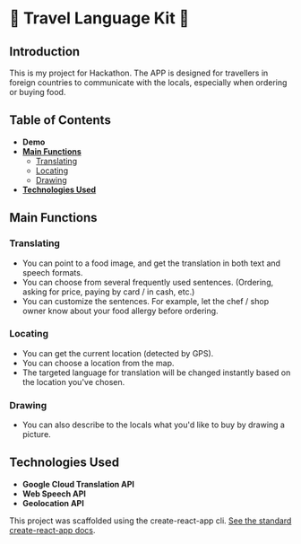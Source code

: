 # :steam_locomotive: Travel Language Kit  :ramen: 

## Introduction

This is my project for Hackathon. 
The APP is designed for travellers in foreign countries to communicate with the locals, especially when ordering or buying food.

## Table of Contents

- **Demo**
- **[Main Functions](#main-functions)**
  - [Translating](#translating)
  - [Locating](#locating)
  - [Drawing](#drawing)
- **[Technologies Used](#technologies-used)**

## Main Functions

### Translating

- You can point to a food image, and get the translation in both text and speech formats.
- You can choose from several frequently used sentences. (Ordering, asking for price, paying by card / in cash, etc.)
- You can customize the sentences. For example, let the chef / shop owner know about your food allergy before ordering. 

### Locating

- You can get the current location (detected by GPS).
- You can choose a location from the map.
- The targeted language for translation will be changed instantly based on the location you've chosen.

### Drawing

- You can also describe to the locals what you'd like to buy by drawing a picture.

## Technologies Used

- **Google Cloud Translation API**
- **Web Speech API**
- **Geolocation API**

This project was scaffolded using the create-react-app cli. [See the standard create-react-app docs](./create-react-app-docs.md).
